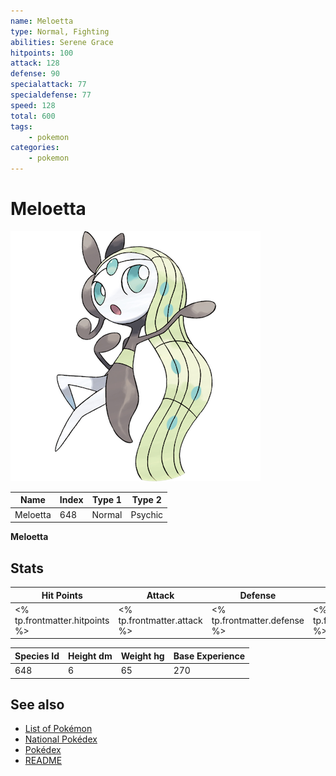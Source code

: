 ```yaml
---
name: Meloetta
type: Normal, Fighting
abilities: Serene Grace
hitpoints: 100
attack: 128
defense: 90
specialattack: 77
specialdefense: 77
speed: 128
total: 600
tags:
    - pokemon
categories:
    - pokemon
---
```


# Meloetta


![Meloetta](images/648.png)

| **Name** | **Index** | **Type 1** | **Type 2** |
|----|----|----|----|
| Meloetta | 648 | Normal | Psychic  |

**Meloetta** 


## Stats

| **Hit Points** | **Attack** | **Defense** | **Special Attack** | **Special Defense** | **Speed** | **Total** |
|----------------|------------|-------------|--------------------|---------------------|-----------|-----------|
| <% tp.frontmatter.hitpoints %> | <% tp.frontmatter.attack %> | <% tp.frontmatter.defense %> | <% tp.frontmatter.specialattack %> | <% tp.frontmatter.specialdefense %> | <% tp.frontmatter.speed %> | <% tp.frontmatter.total %> |


| **Species Id** | **Height dm** | **Weight hg** | **Base Experience** |
|----------------|------------|------------|---------------------|
| 648 | 6 | 65 | 270 |

## See also

- [List of Pokémon](../pokemon.md)
- [National Pokédex](../national_pokedex.md)
- [Pokédex](../pokedex.md)
- [README](../README.md)
